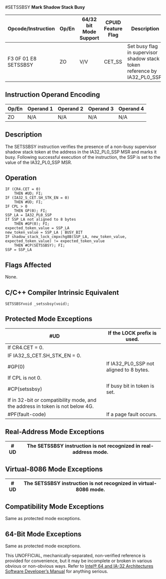 #SETSSBSY
**Mark Shadow Stack Busy**

| Opcode/Instruction   | Op/En | 64/32 bit Mode Support | CPUID Feature Flag | Description                                                               |
| -------------------- | ----- | ---------------------- | ------------------ | ------------------------------------------------------------------------- |
| F3 0F 01 E8 SETSSBSY | ZO    | V/V                    | CET_SS             | Set busy flag in supervisor shadow stack token reference by IA32_PL0_SSP. |

## Instruction Operand Encoding

| Op/En | Operand 1 | Operand 2 | Operand 3 | Operand 4 |
| ----- | --------- | --------- | --------- | --------- |
| ZO    | N/A       | N/A       | N/A       | N/A       |

## Description

The SETSSBSY instruction verifies the presence of a non-busy supervisor shadow stack token at the address in the IA32_PL0_SSP MSR and marks it busy. Following successful execution of the instruction, the SSP is set to the value of the IA32_PL0_SSP MSR.

## Operation

```
IF (CR4.CET = 0)
    THEN #​​​UD; FI;
IF (IA32_S_CET.SH_STK_EN = 0)
    THEN #​​​UD; FI;
IF CPL > 0
    THEN GP(0); FI;
SSP_LA = IA32_PL0_SSP
If SSP_LA not aligned to 8 bytes
    THEN #​​​​GP(0); FI;
expected_token_value = SSP_LA
new_token_value = SSP_LA | BUSY_BIT
IF shadow_stack_lock_cmpxchg8B(SSP_LA, new_token_value, expected_token_value) != expected_token_value
    THEN #​CP(SETSSBSY); FI;
SSP = SSP_LA

```

## Flags Affected

None.

## C/C++ Compiler Intrinsic Equivalent

```
SETSSBSYvoid _setssbsy(void);

```

## Protected Mode Exceptions

| #​​​UD                                                                        | If the LOCK prefix is used.             |
| ----------------------------------------------------------------------------- | --------------------------------------- |
| If CR4.CET = 0.                                                               |
| IF IA32_S_CET.SH_STK_EN = 0.                                                  |
| \#​​​​GP(0)                                                                   | If IA32_PL0_SSP not aligned to 8 bytes. |
| If CPL is not 0.                                                              |
| \#​CP(setssbsy)                                                               | If busy bit in token is set.            |
| If in 32-bit or compatibility mode, and the address in token is not below 4G. |
| \#​PF(fault-code)                                                             | If a page fault occurs.                 |

## Real-Address Mode Exceptions

| #​​​UD | The SETSSBSY instruction is not recognized in real-address mode. |
| ------ | ---------------------------------------------------------------- |

## Virtual-8086 Mode Exceptions

| #​​​UD | The SETSSBSY instruction is not recognized in virtual-8086 mode. |
| ------ | ---------------------------------------------------------------- |

## Compatibility Mode Exceptions

Same as protected mode exceptions.

## 64-Bit Mode Exceptions

Same as protected mode exceptions.

This UNOFFICIAL, mechanically-separated, non-verified reference is provided for convenience, but it may be
incomplete or broken in various obvious or non-obvious
ways. Refer to [Intel® 64 and IA-32 Architectures Software Developer’s Manual](https://software.intel.com/en-us/download/intel-64-and-ia-32-architectures-sdm-combined-volumes-1-2a-2b-2c-2d-3a-3b-3c-3d-and-4) for anything serious.
